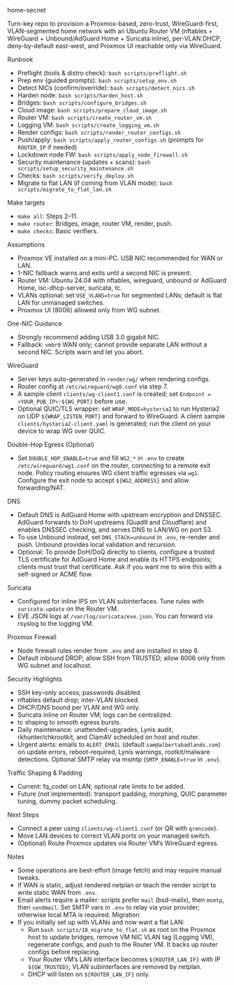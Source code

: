 home-secnet

Turn-key repo to provision a Proxmox-based, zero-trust, WireGuard-first, VLAN-segmented home network with an Ubuntu Router VM (nftables + WireGuard + Unbound/AdGuard Home + Suricata inline), per-VLAN DHCP, deny-by-default east-west, and Proxmox UI reachable only via WireGuard.

Runbook
- Preflight (tools & distro check): `bash scripts/preflight.sh`
- Prep env (guided prompts): `bash scripts/setup_env.sh`
- Detect NICs (confirm/override): `bash scripts/detect_nics.sh`
- Harden node: `bash scripts/harden_host.sh`
- Bridges: `bash scripts/configure_bridges.sh`
- Cloud image: `bash scripts/prepare_cloud_image.sh`
- Router VM: `bash scripts/create_router_vm.sh`
- Logging VM: `bash scripts/create_logging_vm.sh`
- Render configs: `bash scripts/render_router_configs.sh`
- Push/apply: `bash scripts/apply_router_configs.sh` (prompts for `ROUTER_IP` if needed)
- Lockdown node FW: `bash scripts/apply_node_firewall.sh`
- Security maintenance (updates + scans): `bash scripts/setup_security_maintenance.sh`
- Checks: `bash scripts/verify_deploy.sh`
- Migrate to flat LAN (if coming from VLAN mode): `bash scripts/migrate_to_flat_lan.sh`

Make targets
- `make all`: Steps 2–11.
- `make router`: Bridges, image, router VM, render, push.
- `make checks`: Basic verifiers.

Assumptions
- Proxmox VE installed on a mini-PC. USB NIC recommended for WAN or LAN.
- 1-NIC fallback warns and exits until a second NIC is present.
- Router VM: Ubuntu 24.04 with nftables, wireguard, unbound or AdGuard Home, isc-dhcp-server, suricata, tc.
- VLANs optional: set `USE_VLANS=true` for segmented LANs; default is flat LAN for unmanaged switches.
- Proxmox UI (8006) allowed only from WG subnet.

One-NIC Guidance
- Strongly recommend adding USB 3.0 gigabit NIC.
- Fallback: `vmbr0` WAN only; cannot provide separate LAN without a second NIC. Scripts warn and let you abort.

WireGuard
- Server keys auto-generated in `render/wg/` when rendering configs.
- Router config at `/etc/wireguard/wg0.conf` via step 7.
- A sample client `clients/wg-client1.conf` is created; set `Endpoint = <YOUR_PUB_IP>:${WG_PORT}` before use.
- Optional QUIC/TLS wrapper: set `WRAP_MODE=hysteria2` to run Hysteria2 on UDP `${WRAP_LISTEN_PORT}` and forward to WireGuard. A client sample `clients/hysteria2-client.yaml` is generated; run the client on your device to wrap WG over QUIC.

Double-Hop Egress (Optional)
- Set `DOUBLE_HOP_ENABLE=true` and fill `WG2_*` in `.env` to create `/etc/wireguard/wg1.conf` on the router, connecting to a remote exit node. Policy routing ensures WG client traffic egresses via `wg1`. Configure the exit node to accept `${WG2_ADDRESS}` and allow forwarding/NAT.

DNS
- Default DNS is AdGuard Home with upstream encryption and DNSSEC. AdGuard forwards to DoH upstreams (Quad9 and Cloudflare) and enables DNSSEC checking, and serves DNS to LAN/WG on port 53.
- To use Unbound instead, set `DNS_STACK=unbound` in `.env`, re-render and push. Unbound provides local validation and recursion.
- Optional: To provide DoH/DoQ directly to clients, configure a trusted TLS certificate for AdGuard Home and enable its HTTPS endpoints; clients must trust that certificate. Ask if you want me to wire this with a self-signed or ACME flow.

Suricata
- Configured for inline IPS on VLAN subinterfaces. Tune rules with `suricata-update` on the Router VM.
- EVE JSON logs at `/var/log/suricata/eve.json`. You can forward via rsyslog to the logging VM.

Proxmox Firewall
- Node firewall rules render from `.env` and are installed in step 8.
- Default inbound DROP; allow SSH from TRUSTED; allow 8006 only from WG subnet and localhost.

Security Highlights
- SSH key-only access; passwords disabled.
- nftables default drop; inter-VLAN blocked.
- DHCP/DNS bound per VLAN and WG only.
- Suricata inline on Router VM; logs can be centralized.
- tc shaping to smooth egress bursts.
- Daily maintenance: unattended-upgrades, Lynis audit, rkhunter/chkrootkit, and ClamAV scheduled on host and router.
- Urgent alerts: emails to `ALERT_EMAIL` (default `sam@albertabadlands.com`) on update errors, reboot-required, Lynis warnings, rootkit/malware detections. Optional SMTP relay via msmtp (`SMTP_ENABLE=true` in `.env`).

Traffic Shaping & Padding
- Current: fq_codel on LAN; optional rate limits to be added.
- Future (not implemented): transport padding, morphing, QUIC parameter tuning, dummy packet scheduling.

Next Steps
- Connect a peer using `clients/wg-client1.conf` (or QR with `qrencode`).
- Move LAN devices to correct VLAN ports on your managed switch.
- (Optional) Route Proxmox updates via Router VM’s WireGuard egress.

Notes
- Some operations are best-effort (image fetch) and may require manual tweaks.
- If WAN is static, adjust rendered netplan or teach the render script to write static WAN from `.env`.
- Email alerts require a mailer: scripts prefer `mail` (bsd-mailx), then `msmtp`, then `sendmail`. Set SMTP vars in `.env` to relay via your provider; otherwise local MTA is required.
Migration
- If you initially set up with VLANs and now want a flat LAN:
  - Run `bash scripts/10_migrate_to_flat.sh` as root on the Proxmox host to update bridges, remove VM NIC VLAN tag (Logging VM), regenerate configs, and push to the Router VM. It backs up router configs before replacing.
  - Your Router VM’s LAN interface becomes `${ROUTER_LAN_IF}` with IP `${GW_TRUSTED}`; VLAN subinterfaces are removed by netplan.
  - DHCP will listen on `${ROUTER_LAN_IF}` only.
